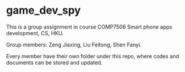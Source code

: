 # game_dev_spy

This is a group assignment in course COMP7506 Smart phone apps development, CS, HKU.

Group members: Zeng Jiaxing, Liu Feitong, Shen Fanyi.

Every member have their own folder under this repo, where codes and documents can be stored and updated.
